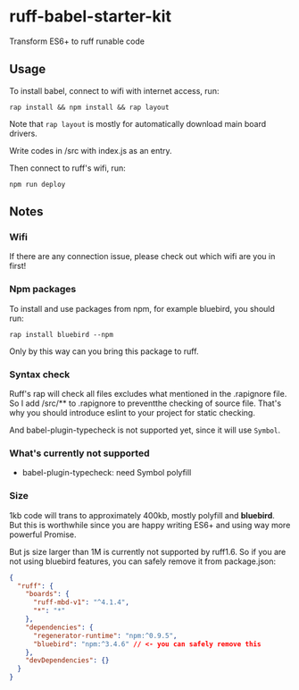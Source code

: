 # ruff-babel-starter-kit

Transform ES6+ to ruff runable code

## Usage

To install babel, connect to wifi with internet access, run:

```shell
rap install && npm install && rap layout
```

Note that ```rap layout``` is mostly for automatically download main board drivers.

Write codes in /src with index.js as an entry.

Then connect to ruff's wifi, run:

```shell
npm run deploy
```

## Notes

### Wifi

If there are any connection issue, please check out which wifi are you in first!  

### Npm packages

To install and use packages from npm, for example bluebird, you should run:  

```shell
rap install bluebird --npm
```

Only by this way can you bring this package to ruff.

### Syntax check

Ruff's rap will check all files excludes what mentioned in the .rapignore file.  
So I add /src/** to .rapignore to preventthe checking of source file. That's why you should introduce eslint to your project for static checking.  

And babel-plugin-typecheck is not supported yet, since it will use ```Symbol```.

### What's currently not supported

- babel-plugin-typecheck: need Symbol polyfill

### Size

1kb code will trans to approximately 400kb, mostly polyfill and **bluebird**.  
But this is worthwhile since you are happy writing ES6+ and using way more powerful Promise.  

But js size larger than 1M is currently not supported by ruff1.6. So if you are not using bluebird features, you can safely remove it from package.json:  

```json
{
  "ruff": {
    "boards": {
      "ruff-mbd-v1": "^4.1.4",
      "*": "*"
    },
    "dependencies": {
      "regenerator-runtime": "npm:^0.9.5",
      "bluebird": "npm:^3.4.6" // <- you can safely remove this
    },
    "devDependencies": {}
  }
}
```
